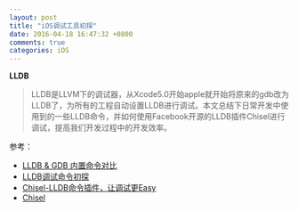 ```yaml
---
layout: post
title: "iOS调试工具初探"
date: 2016-04-18 16:47:32 +0800
comments: true
categories: iOS
---
```


**LLDB**

> LLDB是LLVM下的调试器，从Xcode5.0开始apple就开始将原来的gdb改为LLDB了，为所有的工程自动设置LLDB进行调试。本文总结下日常开发中使用到的一些LLDB命令，并如何使用Facebook开源的LLDB插件Chisel进行调试，提高我们开发过程中的开发效率。




参考：

+ [LLDB & GDB 内置命令对比](http://blog.163.com/l1_jun/blog/static/14386388201210202355254/)
+ [LLDB调试命令初探](http://www.starfelix.com/blog/2014/03/17/lldbdiao-shi-ming-ling-chu-tan/)
+ [Chisel-LLDB命令插件，让调试更Easy](https://blog.cnbluebox.com/blog/2015/03/05/chisel/)
+ [Chisel](https://github.com/facebook/chisel)



